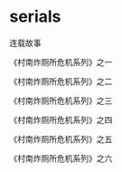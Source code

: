 # serials
连载故事

《村南炸厕所危机系列》之一

《村南炸厕所危机系列》之二

《村南炸厕所危机系列》之三

《村南炸厕所危机系列》之四

《村南炸厕所危机系列》之五

《村南炸厕所危机系列》之六
